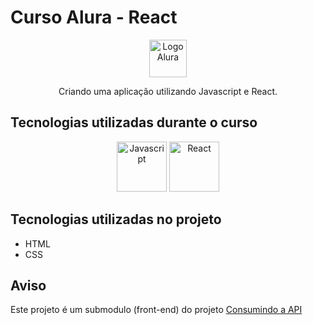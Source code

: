 # Curso Alura - React #

<p align="center">
<img src="https://github.com/MonicaHillman/aluraplay-requisicoes/raw/main/img/logo.png" alt="Logo Alura" width="60" height="60" />
</p>

<p align="center">
Criando uma aplicação utilizando Javascript e React.
</p>

## Tecnologias utilizadas durante o curso ##
<p align="center">
<img src="https://upload.wikimedia.org/wikipedia/commons/thumb/6/6a/JavaScript-logo.png/800px-JavaScript-logo.png" alt="Javascript" width="80" height="80" />&nbsp;<img src="https://mail.coder.clothing/images/stories/virtuemart/product/reactjs-logo-sticker.jpg" alt="React" width="80" height="80" />
</p>

## Tecnologias utilizadas no projeto ##
* HTML
* CSS

## Aviso ##

Este projeto é um submodulo (front-end) do projeto [Consumindo a API](https://github.com/carloscorbano/react-node-consumindo-api-alura)